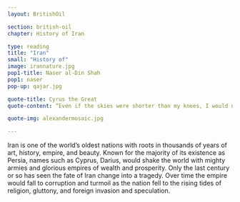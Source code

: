 ```yaml
---
layout: BritishOil

section: british-oil
chapter: History of Iran

type: reading
title: "Iran"
small: "History of"
image: irannature.jpg
pop1-title: Naser al-Din Shah
pop1: naser
pop-up: qajar.jpg

quote-title: Cyrus the Great
quote-content: “Even if the skies were shorter than my knees, I would not kneel.”

quote-img: alexandermosaic.jpg

---
```


Iran is one of the world’s oldest nations with roots in thousands of years of art, history, empire, and beauty. Known for the majority of its existence as Persia, names such as Cyprus, Darius, would shake the world with mighty armies and glorious empires of wealth and prosperity. Only the last century or so has seen the fate of Iran change into a tragedy. Over time the empire would fall to corruption and turmoil as the nation fell to the rising tides of religion, gluttony, and foreign invasion and speculation. 




